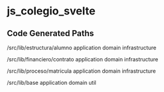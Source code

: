 # js_colegio_svelte

## Code Generated Paths

/src/lib/estructura/alumno
    application
    domain
    infrastructure

/src/lib/financiero/contrato
    application
    domain
    infrastructure

/src/lib/proceso/matricula
    application
    domain
    infrastructure

/src/lib/base
    application
    domain
    util